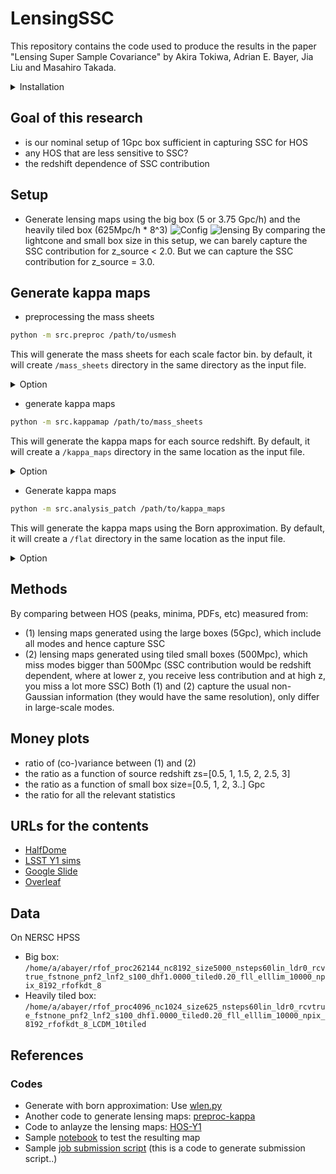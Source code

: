 # LensingSSC

This repository contains the code used to produce the results in the paper "Lensing Super Sample Covariance" by Akira Tokiwa, Adrian E. Bayer, Jia Liu and Masahiro Takada.



<details>

<summary>Installation</summary>

### Prerequisites

1. Install `nbodykit` via conda:
   ```sh
   conda install -c bccp nbodykit
    ```

2. Install classy via cobaya:
    ```sh
    python -m pip install cobaya --upgrade
    mkdir ./lib
    cobaya-install cosmo -p ./lib
    ```

### Install the remaining dependencies and package

1. Clone the repository:
    ```sh
    git clone https://github.com/atokiwaipmu/LensingSSC.git
    cd LensingSSC
    ```

2. Install the remaining dependencies and the package:
    ```sh
    python setup.py install
    ```
</details>

## Goal of this research
- is our nominal setup of 1Gpc box sufficient in capturing SSC for HOS
- any HOS that are less sensitive to SSC?
- the redshift dependence of SSC contribution

## Setup
- Generate lensing maps using the big box (5 or 3.75 Gpc/h) and the heavily tiled box (625Mpc/h * 8^3)
![Config](img/setting/light_cone_configuration.png)
![lensing](img/setting/lensefficiency.png)
By comparing the lightcone and small box size in this setup, we can barely capture the SSC contribution for z_source < 2.0.
But we can capture the SSC contribution for z_source = 3.0.

## Generate kappa maps
- preprocessing the mass sheets
```sh
python -m src.preproc /path/to/usmesh
```
This will generate the mass sheets for each scale factor bin.
by default, it will create `/mass_sheets` directory in the same directory as the input file.
<details>

<summary>Option</summary>
One can change the output directory by specifying the `--output` option.
Data can be overwritten by specifying the `--overwrite` option.
```sh
python -m src.preproc /path/to/usmesh --output /path/to/mass_sheets --overwrite
```
</details>

- generate kappa maps
```sh
python -m src.kappamap /path/to/mass_sheets
```
This will generate the kappa maps for each source redshift. 
By default, it will create a `/kappa_maps` directory in the same location as the input file.
<details>

<summary>Option</summary>
One can change the output directory by specifying the `--output` option.
Data can be overwritten by specifying the `--overwrite` option.
```sh
python -m src.kappamap /path/to/mass_sheets --output /path/to/kappa_maps --overwrite
```
</details>

- Generate kappa maps
```sh
python -m src.analysis_patch /path/to/kappa_maps 
```
This will generate the kappa maps using the Born approximation.
By default, it will create a `/flat` directory in the same location as the input file.
<details>

<summary>Option</summary>
One can change the output directory by specifying the `--output` option.
Data can be overwritten by specifying the `--overwrite` option.
```sh
python -m src.analysis_patch /path/to/kappa_maps --output /path/to/flat --overwrite
```

</details>

## Methods
By comparing between HOS (peaks, minima, PDFs, etc) measured from:
- (1) lensing maps generated using the large boxes (5Gpc), which include all modes and hence capture SSC
- (2) lensing maps generated using tiled small boxes (500Mpc), which miss modes bigger than 500Mpc (SSC contribution would be redshift dependent, where at lower z, you receive less contribution and at high z, you miss a lot more SSC)
Both (1) and (2) capture the usual non-Gaussian information (they would have the same resolution), only differ in large-scale modes. 

## Money plots
- ratio of (co-)variance between (1) and (2) 
- the ratio as a function of source redshift zs=[0.5, 1, 1.5, 2, 2.5, 3]
- the ratio as a function of small box size=[0.5, 1, 2, 3..] Gpc
- the ratio for all the relevant statistics

## URLs for the contents
- [HalfDome](https://halfdomesims.github.io/)
- [LSST Y1 sims](https://docs.google.com/document/d/1wUc5joml9FFDijslaQth3-gvAAmvqU2NrVMbUUjOCyI/edit)
- [Google Slide](https://docs.google.com/presentation/d/1pFHoPImFvwqnGVIz9azB3b0borwAqdktTghcXhbc2AA/edit#slide=id.g2943db99aa6_0_0)
- [Overleaf](https://www.overleaf.com/7662955643hwqybxnpdfmk#0a185c)

## Data
On NERSC HPSS
- Big box: `/home/a/abayer/rfof_proc262144_nc8192_size5000_nsteps60lin_ldr0_rcvtrue_fstnone_pnf2_lnf2_s100_dhf1.0000_tiled0.20_fll_elllim_10000_npix_8192_rfofkdt_8`
- Heavily tiled box: `/home/a/abayer/rfof_proc4096_nc1024_size625_nsteps60lin_ldr0_rcvtrue_fstnone_pnf2_lnf2_s100_dhf1.0000_tiled0.20_fll_elllim_10000_npix_8192_rfofkdt_8_LCDM_10tiled`

## References

### Codes
- Generate with born approximation: Use [wlen.py](https://github.com/bccp/simplehod/blob/master/scripts/wlen.py)
- Another code to generate lensing maps: [preproc-kappa](https://github.com/HalfDomeSims/preproc-kappa.git)
- Code to anlayze the lensing maps: [HOS-Y1](https://github.com/LSSTDESC/HOS-Y1-prep.git)
- Sample [notebook](https://github.com/liuxx479/CorrelatedSims/blob/master/hack_crowncanyon_kappa.ipynb) to test the resulting map
- Sample [job submission script](https://github.com/liuxx479/CorrelatedSims/blob/master/sbatch_gen.py ) (this is a code to generate submission script..)
